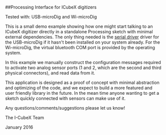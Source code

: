 ##Processing Interface for ICubeX digitizers 

Tested with: USB-microDig and Wi-microDig

This is a small demo example showing how one might start talking to an ICubeX digitizer directly in a standalone Processing sketch with minimal external dependencies. The only thing needed is the [serial  driver](https://www.silabs.com/products/mcu/Pages/USBtoUARTBridgeVCPDrivers.aspx) driver for the USB-microDig if it hasn't been installed on your system already. For the Wi-microDig, the virtual bluetooth COM port is provided by the operating system.


In this example we manually construct the configuration messages required to activate two analog sensor ports (1 and 2, which are the second and third physical connectors), and read data from it.

This application is designed as a proof of concept with minimal abstraction and optimizing of the code, and we expect to build a more featured and user friendly library in the future. In the mean time anyone wanting to get a sketch quickly connected with sensors can make use of it.

Any questions/comments/suggestions please let us know!

The I-CubeX Team

January 2016
